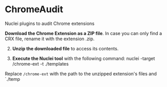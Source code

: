 # ChromeAudit
Nuclei plugins to audit Chrome extensions

**Download the Chrome Extension as a ZIP file**. In case you can only find a CRX file, rename it with the extension .zip.

2. **Unzip the downloaded file** to access its contents.

3. **Execute the Nuclei tool** with the following command:
nuclei -target /chrome-ext -t ./templates

Replace `/chrome-ext` with the path to the unzipped extension's files and `./temp
